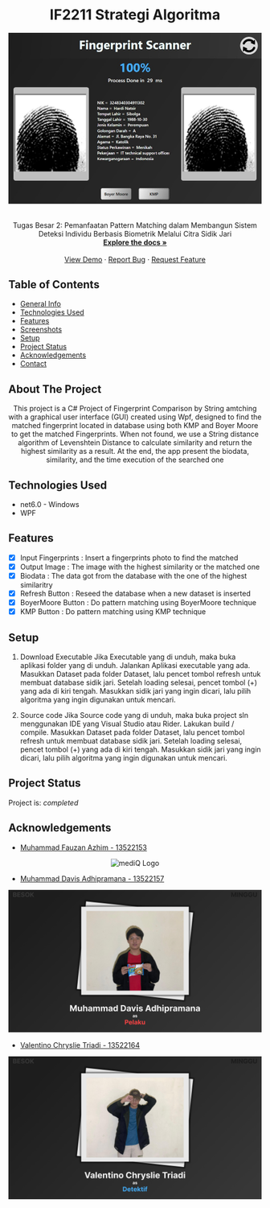<a name="readme-top"></a>
<h1 align="center">IF2211 Strategi Algoritma</h1>

<div align="center">
  <img src="Tubes3_BesokMinggu/Screenshots/messageImage_1717949743365.jpg" alt="mediQ Logo" />
</div>

<br />
<div align="center">

<p align="center">
    Tugas Besar 2: Pemanfaatan Pattern Matching dalam Membangun Sistem Deteksi Individu Berbasis
 Biometrik Melalui Citra Sidik Jari
    <br />
    <a href="https://github.com/ValentinoTriadi/Tubes2_OOP"><strong>Explore the docs »</strong></a>
    <br />
    <br />
    <a href="https://github.com/ValentinoTriadi/Tubes2_OOP">View Demo</a>
    ·
    <a href="https://github.com/ValentinoTriadi/Tubes2_OOP/issues">Report Bug</a>
    ·
    <a href="https://github.com/ValentinoTriadi/Tubes2_OOP/issues">Request Feature</a>
  </p>
</div>







## Table of Contents
* [General Info](#about-the-project)
* [Technologies Used](#technologies-used)
* [Features](#features)
* [Screenshots](#screenshots)
* [Setup](#setup)
* [Project Status](#project-status)
* [Acknowledgements](#acknowledgements)
* [Contact](#contact)



## About The Project
<p align = "center">This project is a C# Project of Fingerprint Comparison by String amtching with a graphical user interface (GUI) created using Wpf, designed to find the matched fingerprint located in database using both KMP and Boyer Moore to get the matched Fingerprints. When not found, we use a String distance algorithm of Levenshtein Distance to calculate similarity and  return the highest similarity as a result. At the end, the app present the biodata, similarity, and the time execution of the searched one</p>


## Technologies Used
- net6.0 - Windows
- WPF

## Features

- [x] Input Fingerprints : Insert a fingerprints photo to find the matched
- [x] Output Image : The image with the highest similarity or the matched one
- [x] Biodata : The data got from the database with the one of the highest similaritry
- [x] Refresh Button : Reseed the database when a new dataset is inserted
- [x] BoyerMoore Button : Do pattern matching using BoyerMoore technique
- [x] KMP Button : Do pattern matching using KMP technique

## Setup

1. Download Executable
  Jika Executable yang di unduh, maka buka aplikasi folder yang di unduh. Jalankan Aplikasi executable yang ada. Masukkan Dataset pada folder Dataset, lalu pencet tombol refresh untuk membuat database sidik jari. Setelah loading selesai, pencet tombol (+) yang ada di kiri tengah. Masukkan sidik jari yang ingin dicari, lalu pilih algoritma yang ingin digunakan untuk mencari.

3. Source code
  Jika Source code yang di unduh, maka buka project sln menggunakan IDE yang Visual Studio atau Rider. Lakukan build / compile. Masukkan Dataset pada folder Dataset, lalu pencet tombol refresh untuk membuat database sidik jari. Setelah loading selesai, pencet tombol (+) yang ada di kiri tengah. Masukkan sidik jari yang ingin dicari, lalu pilih algoritma yang ingin digunakan untuk mencari.

## Project Status
Project is: _completed_


## Acknowledgements
- [Muhammad Fauzan Azhim - 13522153](https://github.com/fauzanazz)
<div align="center">
  <img src="Tubes3_BesokMinggu/Screenshots/Frame51.png" alt="mediQ Logo" />
</div>

- [Muhammad Davis Adhipramana - 13522157](https://github.com/Loxenary)
<div align="center">
  <img src="Tubes3_BesokMinggu/Screenshots/Frame53.png" alt="mediQ Logo" />
</div>

- [Valentino Chryslie Triadi - 13522164](https://github.com/ValentinoTriadi)
<div align="center">
  <img src="Tubes3_BesokMinggu/Screenshots/Frame52.png" alt="mediQ Logo" />
</div>

